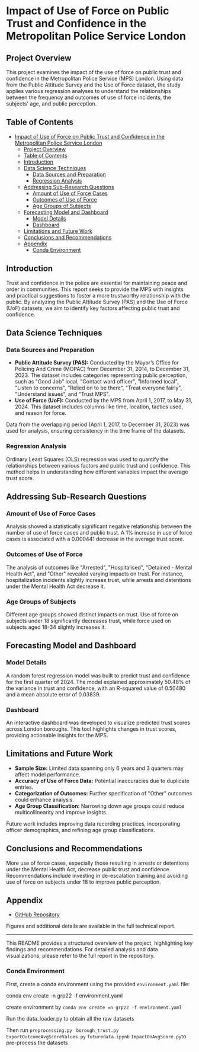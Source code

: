 # Impact of Use of Force on Public Trust and Confidence in the Metropolitan Police Service London

## Project Overview

This project examines the impact of the use of force on public trust and confidence in the Metropolitan Police Service (MPS) London. Using data from the Public Attitude Survey and the Use of Force dataset, the study applies various regression analyses to understand the relationships between the frequency and outcomes of use of force incidents, the subjects' age, and public perception.

## Table of Contents

- [Impact of Use of Force on Public Trust and Confidence in the Metropolitan Police Service London](#impact-of-use-of-force-on-public-trust-and-confidence-in-the-metropolitan-police-service-london)
  - [Project Overview](#project-overview)
  - [Table of Contents](#table-of-contents)
  - [Introduction](#introduction)
  - [Data Science Techniques](#data-science-techniques)
    - [Data Sources and Preparation](#data-sources-and-preparation)
    - [Regression Analysis](#regression-analysis)
  - [Addressing Sub-Research Questions](#addressing-sub-research-questions)
    - [Amount of Use of Force Cases](#amount-of-use-of-force-cases)
    - [Outcomes of Use of Force](#outcomes-of-use-of-force)
    - [Age Groups of Subjects](#age-groups-of-subjects)
  - [Forecasting Model and Dashboard](#forecasting-model-and-dashboard)
    - [Model Details](#model-details)
    - [Dashboard](#dashboard)
  - [Limitations and Future Work](#limitations-and-future-work)
  - [Conclusions and Recommendations](#conclusions-and-recommendations)
  - [Appendix](#appendix)
    - [Conda Environment](#conda-environment)

## Introduction

Trust and confidence in the police are essential for maintaining peace and order in communities. This report seeks to provide the MPS with insights and practical suggestions to foster a more trustworthy relationship with the public. By analyzing the Public Attitude Survey (PAS) and the Use of Force (UoF) datasets, we aim to identify key factors affecting public trust and confidence.

## Data Science Techniques

### Data Sources and Preparation

- **Public Attitude Survey (PAS):** Conducted by the Mayor’s Office for Policing And Crime (MOPAC) from December 31, 2014, to December 31, 2023. The dataset includes categories representing public perception, such as "Good Job" local, "Contact ward officer", "Informed local", "Listen to concerns", "Relied on to be there", "Treat everyone fairly", "Understand issues", and "Trust MPS".
- **Use of Force (UoF):** Conducted by the MPS from April 1, 2017, to May 31, 2024. This dataset includes columns like time, location, tactics used, and reason for force.

Data from the overlapping period (April 1, 2017, to December 31, 2023) was used for analysis, ensuring consistency in the time frame of the datasets.

### Regression Analysis

Ordinary Least Squares (OLS) regression was used to quantify the relationships between various factors and public trust and confidence. This method helps in understanding how different variables impact the average trust score.

## Addressing Sub-Research Questions

### Amount of Use of Force Cases

Analysis showed a statistically significant negative relationship between the number of use of force cases and public trust. A 1% increase in use of force cases is associated with a 0.000441 decrease in the average trust score.

### Outcomes of Use of Force

The analysis of outcomes like "Arrested", "Hospitalised", "Detained - Mental Health Act", and "Other" revealed varying impacts on trust. For instance, hospitalization incidents slightly increase trust, while arrests and detentions under the Mental Health Act decrease it.

### Age Groups of Subjects

Different age groups showed distinct impacts on trust. Use of force on subjects under 18 significantly decreases trust, while force used on subjects aged 18-34 slightly increases it.

## Forecasting Model and Dashboard

### Model Details

A random forest regression model was built to predict trust and confidence for the first quarter of 2024. The model explained approximately 50.48% of the variance in trust and confidence, with an R-squared value of 0.50480 and a mean absolute error of 0.03839.

### Dashboard

An interactive dashboard was developed to visualize predicted trust scores across London boroughs. This tool highlights changes in trust scores, providing actionable insights for the MPS.

## Limitations and Future Work

- **Sample Size:** Limited data spanning only 6 years and 3 quarters may affect model performance.
- **Accuracy of Use of Force Data:** Potential inaccuracies due to duplicate entries.
- **Categorization of Outcomes:** Further specification of "Other" outcomes could enhance analysis.
- **Age Group Classification:** Narrowing down age groups could reduce multicollinearity and improve insights.

Future work includes improving data recording practices, incorporating officer demographics, and refining age group classifications.

## Conclusions and Recommendations

More use of force cases, especially those resulting in arrests or detentions under the Mental Health Act, decrease public trust and confidence. Recommendations include investing in de-escalation training and avoiding use of force on subjects under 18 to improve public perception.

## Appendix

- [GitHub Repository](https://github.com/beraltan/DC2-GRP22)

Figures and additional details are available in the full technical report.

---

This README provides a structured overview of the project, highlighting key findings and recommendations. For detailed analysis and data visualizations, please refer to the full report in the repository.


### Conda Environment

First, create a conda environment using the provided `environment.yaml` file:

conda env create -n grp22 -f environment.yaml

create environment by ```conda env create =n grp22 -f environment.yaml```

Run the data_loader.py to obtain all the raw datasets

Then run  `preprocessing.py ` `borough_trust.py` `ExportOutcomeAvgScoreValues.py` `futuredata.ipynb` `ImpactOnAvgScore.py`to pre-process the datasets



